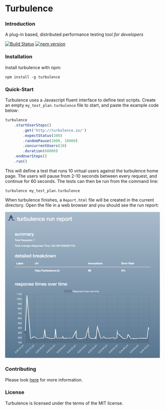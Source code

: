 # Turbulence
### Introduction
A plug-in based, distributed performance testing tool *for developers*

[![Build Status](https://travis-ci.org/njenan/turbulence.svg?branch=master)](https://travis-ci.org/njenan/turbulence)
[![npm version](https://badge.fury.io/js/turbulence.svg)](https://badge.fury.io/js/turbulence)


### Installation

Install turbulence with npm:

    npm install -g turbulence


### Quick-Start
Turbulence uses a Javascript fluent interface to define test scripts.  Create an empty `my_test_plan.turbulence` file to start, and paste the example code below:

```javascript
turbulence
    .startUserSteps()
        .get('http://turbulence.io/')
        .expectStatus(200)
        .randomPause(2000, 10000)
        .concurrentUsers(10)
        .duration(60000)
    .endUserSteps()
    .run()
```

This will define a test that runs 10 virtual users against the turbulence home page.  The users will pause from 2-10 seconds between every request, and continue for 60 seconds.  The tests can then be run from the command line:
 
    turbulence my_test_plan.turbulence

When turbulence finishes, a `Report.html` file will be created in the current directory.  Open the file in a web browser and you should see the run report:

![Example Turbulence Report](./example-report.png)


### Contributing

Please look [here](./CONTRIBUTORS.md) for more information.


### License

Turbulence is licensed under the terms of the MIT license.
